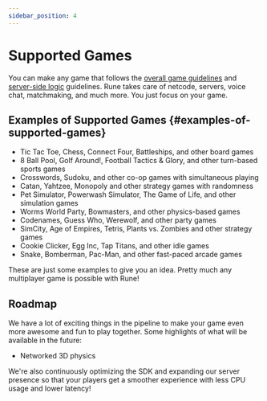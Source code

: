 ```yaml
---
sidebar_position: 4
---
```


# Supported Games

You can make any game that follows the [overall game guidelines](how-it-works/syncing-game-state.md#restrictions) and [server-side logic](how-it-works/server-side-logic.md) guidelines. Rune takes care of netcode, servers, voice chat, matchmaking, and much more. You just focus on your game.

## Examples of Supported Games {#examples-of-supported-games}

- Tic Tac Toe, Chess, Connect Four, Battleships, and other board games
- 8 Ball Pool, Golf Around!, Football Tactics & Glory, and other turn-based sports games
- Crosswords, Sudoku, and other co-op games with simultaneous playing
- Catan, Yahtzee, Monopoly and other strategy games with randomness
- Pet Simulator, Powerwash Simulator, The Game of Life, and other simulation games
- Worms World Party, Bowmasters, and other physics-based games
- Codenames, Guess Who, Werewolf, and other party games
- SimCity, Age of Empires, Tetris, Plants vs. Zombies and other strategy games
- Cookie Clicker, Egg Inc, Tap Titans, and other idle games
- Snake, Bomberman, Pac-Man, and other fast-paced arcade games

These are just some examples to give you an idea. Pretty much any multiplayer game is possible with Rune!

## Roadmap

We have a lot of exciting things in the pipeline to make your game even more awesome and fun to play together. Some highlights of what will be available in the future:
- Networked 3D physics

We're also continuously optimizing the SDK and expanding our server presence so that your players get a smoother experience with less CPU usage and lower latency! 